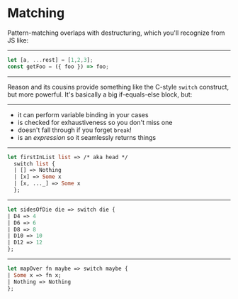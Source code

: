 # Matching

Pattern-matching overlaps with destructuring, which you'll recognize from JS like:

---

```javascript
let [a, ...rest] = [1,2,3];
const getFoo = ({ foo }) => foo;
```

---

Reason and its cousins provide something like the C-style `switch` construct, but more powerful. It's basically a big if-equals-else block, but:

---

* it can perform variable binding in your cases
* is checked for exhaustiveness so you don't miss one
* doesn't fall through if you forget `break`!
* is an _expression_ so it seamlessly returns things

---

```ocaml
let firstInList list => /* aka head */
  switch list {
  | [] => Nothing
  | [x] => Some x
  | [x, ..._] => Some x
  };
```

---

```ocaml
let sidesOfDie die => switch die {
| D4 => 4
| D6 => 6
| D8 => 8
| D10 => 10
| D12 => 12
};
```

---

```ocaml
let mapOver fn maybe => switch maybe {
| Some x => fn x;
| Nothing => Nothing
};
```